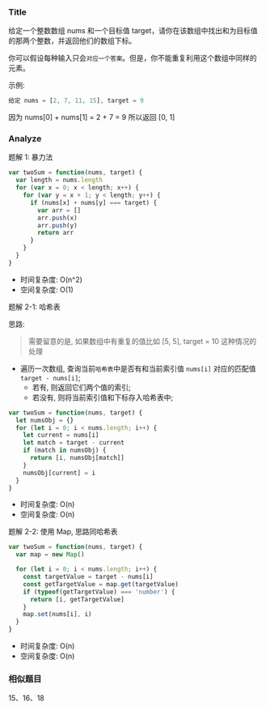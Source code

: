 ### Title

给定一个整数数组 nums 和一个目标值 target，请你在该数组中找出和为目标值的那两个整数，并返回他们的数组下标。

你可以假设每种输入只会`对应一个答案`。但是，你不能重复利用这个数组中同样的元素。

示例:

```js
给定 nums = [2, 7, 11, 15], target = 9
```

因为 nums[0] + nums[1] = 2 + 7 = 9
所以返回 [0, 1]

### Analyze

题解 1: 暴力法

```js
var twoSum = function(nums, target) {
  var length = nums.length
  for (var x = 0; x < length; x++) {
    for (var y = x + 1; y < length; y++) {
      if (nums[x] + nums[y] === target) {
        var arr = []
        arr.push(x)
        arr.push(y)
        return arr
      }
    }
  }
}
```

* 时间复杂度: O(n^2)
* 空间复杂度: O(1)

题解 2-1: 哈希表

思路:

> 需要留意的是, 如果数组中有重复的值比如 [5, 5], target = 10 这种情况的处理

* 遍历一次数组, 查询当前`哈希表`中是否有和当前索引值 `nums[i]` 对应的匹配值 `target - nums[i]`;
  * 若有, 则返回它们两个值的索引;
  * 若没有, 则将当前索引值和下标存入哈希表中;

```js
var twoSum = function(nums, target) {
  let numsObj = {}
  for (let i = 0; i < nums.length; i++) {
    let current = nums[i]
    let match = target - current
    if (match in numsObj) {
      return [i, numsObj[match]]
    }
    numsObj[current] = i
  }
}
```

* 时间复杂度: O(n)
* 空间复杂度: O(n)

题解 2-2: 使用 Map, 思路同哈希表

```js
var twoSum = function(nums, target) {
  var map = new Map()

  for (let i = 0; i < nums.length; i++) {
    const targetValue = target - nums[i]
    const getTargetValue = map.get(targetValue)
    if (typeof(getTargetValue) === 'number') {
      return [i, getTargetValue]
    }
    map.set(nums[i], i)
  }
}
```

* 时间复杂度: O(n)
* 空间复杂度: O(n)

### 相似题目

15、16、18